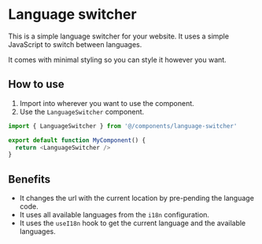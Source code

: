 # Language switcher

This is a simple language switcher for your website. It uses a simple JavaScript to switch between languages.

It comes with minimal styling so you can style it however you want.

## How to use

1. Import into wherever you want to use the component.
2. Use the `LanguageSwitcher` component.

```js
import { LanguageSwitcher } from '@/components/language-switcher'

export default function MyComponent() {
  return <LanguageSwitcher />
}
```

## Benefits

- It changes the url with the current location by pre-pending the language code.
- It uses all available languages from the `i18n` configuration.
- It uses the `useI18n` hook to get the current language and the available languages.
